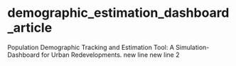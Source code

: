 # demographic_estimation_dashboard_article
Population Demographic Tracking and Estimation Tool: A Simulation-Dashboard for Urban Redevelopments.
new line
new line 2